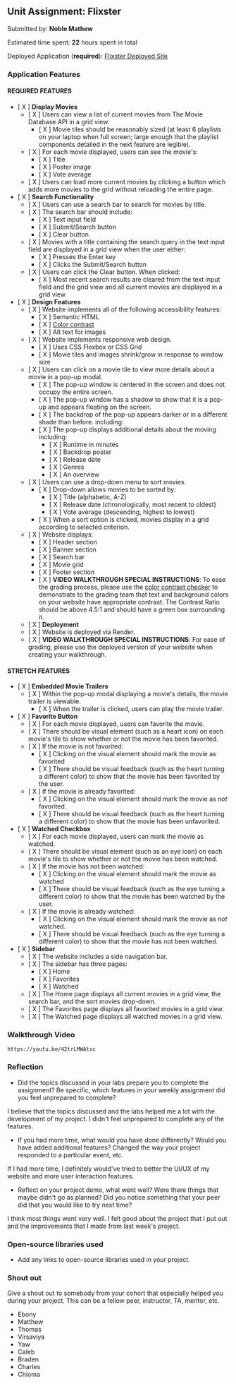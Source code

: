 ## Unit Assignment: Flixster

Submitted by: **Noble Mathew**

Estimated time spent: **22** hours spent in total

Deployed Application (**required**): [Flixster Deployed Site](https://flixster-starter-9bvy.onrender.com)

### Application Features

#### REQUIRED FEATURES

- [ X ] **Display Movies**
  - [ X ] Users can view a list of current movies from The Movie Database API in a grid view.
    - [ X ] Movie tiles should be reasonably sized (at least 6 playlists on your laptop when full screen; large enough that the playlist components detailed in the next feature are legible).
  - [ X ] For each movie displayed, users can see the movie's:
    - [ X ] Title
    - [ X ] Poster image
    - [ X ] Vote average
  - [ X ] Users can load more current movies by clicking a button which adds more movies to the grid without reloading the entire page. 
- [ X ] **Search Functionality**
  - [ X ] Users can use a search bar to search for movies by title.
  - [ X ] The search bar should include:
    - [ X ] Text input field
    - [ X ] Submit/Search button
    - [ X ] Clear button
  - [ X ] Movies with a title containing the search query in the text input field are displayed in a grid view when the user either:
    - [ X ] Presses the Enter key
    - [ X ] Clicks the Submit/Search button
  - [ X ] Users can click the Clear button. When clicked:
    - [ X ] Most recent search results are cleared from the text input field and the grid view and all current movies are displayed in a grid view
- [ X ] **Design Features**
  - [ X ] Website implements all of the following accessibility features:
    - [ X ] Semantic HTML
    - [ X ] [Color contrast](https://webaim.org/resources/contrastchecker/)
    - [ X ] Alt text for images 
  - [ X ] Website implements responsive web design.
    - [ X ] Uses CSS Flexbox or CSS Grid
    - [ X ] Movie tiles and images shrink/grow in response to window size
  - [ X ] Users can click on a movie tile to view more details about a movie in a pop-up modal.
    - [ X ] The pop-up window is centered in the screen and does not occupy the entire screen.
    - [ X ] The pop-up window has a shadow to show that it is a pop-up and appears floating on the screen.
    - [ X ] The backdrop of the pop-up appears darker or in a different shade than before. including:
    - [ X ] The pop-up displays additional details about the moving including:
      - [ X ] Runtime in minutes
      - [ X ] Backdrop poster
      - [ X ] Release date
      - [ X ] Genres
      - [ X ] An overview
  - [ X ] Users can use a drop-down menu to sort movies.
    - [ X ] Drop-down allows movies to be sorted by:
      - [ X ] Title (alphabetic, A-Z)
      - [ X ] Release date (chronologically, most recent to oldest)
      - [ X ] Vote average (descending, highest to lowest)
    - [ X ] When a sort option is clicked, movies display in a grid according to selected criterion.
  - [ X ] Website displays:
    - [ X ] Header section
    - [ X ] Banner section
    - [ X ] Search bar
    - [ X ] Movie grid
    - [ X ] Footer section
    - [ X ] **VIDEO WALKTHROUGH SPECIAL INSTRUCTIONS**: To ease the grading process, please use the [color contrast checker](https://webaim.org/resources/contrastchecker/) to demonstrate to the grading team that text and background colors on your website have appropriate contrast. The Contrast Ratio should be above 4.5:1 and should have a green box surrounding it. 
  - [ X ] **Deployment**
  - [ X ] Website is deployed via Render.
  - [ X ] **VIDEO WALKTHROUGH SPECIAL INSTRUCTIONS**: For ease of grading, please use the deployed version of your website when creating your walkthrough. 

#### STRETCH FEATURES


- [ X ] **Embedded Movie Trailers**
  - [ X ] Within the pop-up modal displaying a movie's details, the movie trailer is viewable.
    - [ X ] When the trailer is clicked, users can play the movie trailer.
- [ X ] **Favorite Button**
  - [ X ] For each movie displayed, users can favorite the movie.
  - [ X ] There should be visual element (such as a heart icon) on each movie's tile to show whether or not the movie has been favorited.
  - [ X ] If the movie is not favorited:
    - [ X ] Clicking on the visual element should mark the movie as favorited
    - [ X ] There should be visual feedback (such as the heart turning a different color) to show that the movie has been favorited by the user.
  - [ X ] If the movie is already favorited:
    - [ X ] Clicking on the visual element should mark the movie as *not* favorited.
    - [ X ] There should be visual feedback (such as the heart turning a different color) to show that the movie has been unfavorited. 
- [ X ] **Watched Checkbox**
  - [ X ] For each movie displayed, users can mark the movie as watched.
  - [ X ] There should be visual element (such as an eye icon) on each movie's tile to show whether or not the movie has been watched.
  - [ X ] If the movie has not been watched:
    - [ X ] Clicking on the visual element should mark the movie as watched
    - [ X ] There should be visual feedback (such as the eye turning a different color) to show that the movie has been watched by the user.
  - [ X ] If the movie is already watched:
    - [ X ] Clicking on the visual element should mark the movie as *not* watched.
    - [ X ] There should be visual feedback (such as the eye turning a different color) to show that the movie has not been watched.
- [ X ] **Sidebar**
  - [ X ] The website includes a side navigation bar.
  - [ X ] The sidebar has three pages:
    - [ X ] Home
    - [ X ] Favorites
    - [ X ] Watched
  - [ X ] The Home page displays all current movies in a grid view, the search bar, and the sort movies drop-down.
  - [ X ] The Favorites page displays all favorited movies in a grid view.
  - [ X ] The Watched page displays all watched movies in a grid view.

### Walkthrough Video

`https://youtu.be/42trLMWAtxc`

### Reflection

* Did the topics discussed in your labs prepare you to complete the assignment? Be specific, which features in your weekly assignment did you feel unprepared to complete?

I believe that the topics discussed and the labs helped me a lot with the development of my project. I didn't feel unprepared to complete any of the features.

* If you had more time, what would you have done differently? Would you have added additional features? Changed the way your project responded to a particular event, etc.
  
If I had more time, I definitely would've tried to better the UI/UX of my website and more user interaction features.

* Reflect on your project demo, what went well? Were there things that maybe didn't go as planned? Did you notice something that your peer did that you would like to try next time?

I think most things went very well. I felt good about the project that I put out and the improvements that I made
from last week's project.

### Open-source libraries used

- Add any links to open-source libraries used in your project.

### Shout out

Give a shout out to somebody from your cohort that especially helped you during your project. This can be a fellow peer, instructor, TA, mentor, etc.

- Ebony
- Matthew
- Thomas
- Virsaviya
- Yaw
- Caleb
- Braden
- Charles
- Chioma